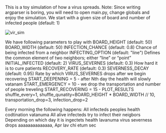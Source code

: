 This is a toy simulation of how a virus spreads.
Note: Since writing argparser is boring, you will need to open main.py, change globals and enjoy the simulation.
We start with a given size of board and number of infected people (default: 1)

![vir_sim](https://github.com/HaykTarkhanyan/virus_spread_simulation/blob/master/moviee.gif)

We have following parameters to play with
BOARD_HEIGHT (default: 50)
BOARD_WIDTH (default: 50)
INFECTION_CHANCE (default: 0.8)
Chance of being infected from a neighbor
INFECTING_OPTION (default: "line")
Defines the common element of two neighbors; either “line” or “point”
INITIAL_INFECTED (default: 2)
VIRUS_SEVERNES  (default: 0.3)
How hard it is to cure patients
RECOVERY_RATE (default: 0.3)
SEVERNESS_DECAY (default: 0.95)
Rate by which VIRUS_SEVERNES drops after we begin recovering
START_DEEPENING = 5         -  after Nth day the health will slowly vatanam
START_EMERGENCY = 10     -  we drop the transportation and number of people treveling
START_RECOVERING = 15    -
PLOT_RESULTS
shuffle_every=1,
                   shuffle_qunatity=BOARD_HEIGHT * BOARD_WIDTH // 10,
                   transportation_drop=3, infection_drop=2




Every morning the following happens:
All infecteds peoples health codtination vatanuma
All alive infecteds try to infect their neigbors
Depending on which day it is ingectets health lavanuma
virus severness drops aaaaaaaaaaaaaa, Apr lav chi etum sec



